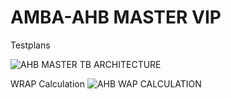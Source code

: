 # AMBA-AHB MASTER VIP

Testplans
[](https://github.com/psumesh/AMBA-AHB/blob/main/Testplans/ahb_plans.xlsx)

![AHB MASTER TB ARCHITECTURE](https://github.com/psumesh/AMBA-AHB/blob/main/images/ahb_architecture.jpg)


WRAP Calculation
![AHB WAP CALCULATION](https://github.com/psumesh/AMBA-AHB/blob/main/images/wrap_calculation.jpg)
